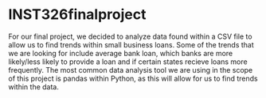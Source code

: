 # INST326finalproject

For our final project, we decided to analyze data found within a CSV file to allow us to find trends within small business loans.  Some of the trends that we are looking for include average bank loan, which banks are more likely/less likely to provide a loan and if certain states recieve loans more frequently.  The most common data analysis tool we are using in the scope of this project is pandas within Python, as this will allow for us to find trends within the data.  
